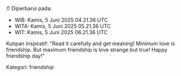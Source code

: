 ⏰ Diperbarui pada:
- WIB: Kamis, 5 Juni 2025 04.21.36 UTC
- WITA: Kamis, 5 Juni 2025 05.21.36 UTC
- WIT: Kamis, 5 Juni 2025 06.21.36 UTC

Kutipan Inspiratif:
"Read it carefully and get meaning! Minimum love is friendship. But maximum friendship is love strange but true! Happy friendship day!"


Kategori: friendship

